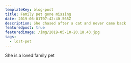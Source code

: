 ```yaml
---
templateKey: blog-post
title: Family pet gone missing
date: 2019-06-01T07:42:40.565Z
description: She chased after a cat and never came back
featuredpost: true
featuredimage: /img/2019-05-10-20.18.43.jpg
tags:
  - lost-pet
---
```

She is a loved family pet
